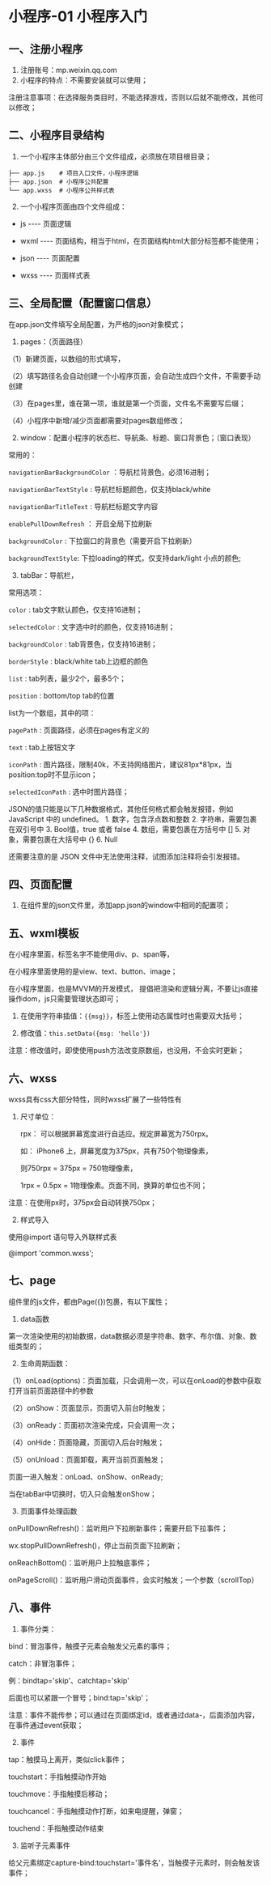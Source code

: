 # 小程序-01 小程序入门
## 一、注册小程序
1. 注册账号：mp.weixin.qq.com
2. 小程序的特点：不需要安装就可以使用；

注册注意事项：在选择服务类目时，不能选择游戏，否则以后就不能修改，其他可以修改；


## 二、小程序目录结构
1. 一个小程序主体部分由三个文件组成，必须放在项目根目录；

```
├── app.js    # 项目入口文件，小程序逻辑
├── app.json  # 小程序公共配置
└── app.wxss  # 小程序公共样式表
```

2. 一个小程序页面由四个文件组成：

* js  ----  页面逻辑

* wxml  ----   页面结构，相当于html，在页面结构html大部分标签都不能使用；

* json  ----   页面配置

* wxss ----   页面样式表

## 三、全局配置（配置窗口信息）

在app.json文件填写全局配置，为严格的json对象模式；

1. pages：（页面路径）

（1）新建页面，以数组的形式填写，

（2）填写路径名会自动创建一个小程序页面，会自动生成四个文件，不需要手动创建

（3）在pages里，谁在第一项，谁就是第一个页面，文件名不需要写后缀；

（4）小程序中新增/减少页面都需要对pages数组修改；



2. window：配置小程序的状态栏、导航条、标题、窗口背景色；（窗口表现）

常用的：

`navigationBarBackgroundColor` ：导航栏背景色，必须16进制；

`navigationBarTextStyle` :  导航栏标题颜色，仅支持black/white

`navigationBarTitleText`  :  导航栏标题文字内容



`enablePullDownRefresh`   ：  开启全局下拉刷新

`backgroundColor`  :  下拉窗口的背景色（需要开启下拉刷新）

`backgroundTextStyle`:  下拉loading的样式，仅支持dark/light   小点的颜色;



3. tabBar：导航栏，

常用选项：

`color`  :                     tab文字默认颜色，仅支持16进制；

`selectedColor`  :        文字选中时的颜色，仅支持16进制；

`backgroundColor` :    tab背景色，仅支持16进制；

`borderStyle` : black/white     tab上边框的颜色

`list`  :                          tab列表，最少2个，最多5个；

`position` : bottom/top  tab的位置


list为一个数组，其中的项：

`pagePath` : 页面路径，必须在pages有定义的

`text`  :  tab上按钮文字

`iconPath` : 图片路径，限制40k，不支持网络图片，建议81px*81px，当position:top时不显示icon；

`selectedIconPath` : 选中时图片路径；



JSON的值只能是以下几种数据格式，其他任何格式都会触发报错，例如 JavaScript 中的 undefined。
 	1. 数字，包含浮点数和整数
	2. 字符串，需要包裹在双引号中
	3. Bool值，true 或者 false
	4. 数组，需要包裹在方括号中 []
	5. 对象，需要包裹在大括号中 {}
	6. Null


还需要注意的是 JSON 文件中无法使用注释，试图添加注释将会引发报错。


## 四、页面配置
1. 在组件里的json文件里，添加app.json的window中相同的配置项；


## 五、wxml模板

在小程序里面，标签名字不能使用div、p、span等，

在小程序里面使用的是view、text、button、image；



在小程序里面，也是MVVM的开发模式， 提倡把渲染和逻辑分离，不要让js直接操作dom，js只需要管理状态即可；

1. 在使用字符串插值：`{{msg}}`，标签上使用动态属性时也需要双大括号；

2. 修改值：`this.setData({msg: 'hello'})`

注意：修改值时，即使使用push方法改变原数组，也没用，不会实时更新；

## 六、wxss

wxss具有css大部分特性，同时wxss扩展了一些特性有

1. 尺寸单位：

   rpx：   可以根据屏幕宽度进行自适应。规定屏幕宽为750rpx。

   如： iPhone6 上，屏幕宽度为375px，共有750个物理像素，

   则750rpx = 375px = 750物理像素，

   1rpx = 0.5px = 1物理像素。页面不同，换算的单位也不同；   

注意：在使用px时，375px会自动转换750px；



2. 样式导入

使用@import 语句导入外联样式表

@import 'common.wxss';




## 七、page

组件里的js文件，都由Page({})包裹，有以下属性；

1. data函数

第一次渲染使用的初始数据，data数据必须是字符串、数字、布尔值、对象、数组类型的；



2. 生命周期函数：

（1）onLoad(options)：页面加载，只会调用一次，可以在onLoad的参数中获取打开当前页面路径中的参数

（2）onShow：页面显示，页面切入前台时触发；

（3）onReady：页面初次渲染完成，只会调用一次；

（4）onHide：页面隐藏，页面切入后台时触发；

（5）onUnload：页面卸载，离开当前页面触发；

页面一进入触发：onLoad、onShow、onReady;

当在tabBar中切换时，切入只会触发onShow；



3. 页面事件处理函数

onPullDownRefresh()：监听用户下拉刷新事件；需要开启下拉事件；

wx.stopPullDownRefresh()，停止当前页面下拉刷新；

onReachBottom()：监听用户上拉触底事件；

onPageScroll()：监听用户滑动页面事件，会实时触发；一个参数（scrollTop）







## 八、事件

1. 事件分类：

bind：冒泡事件，触摸子元素会触发父元素的事件；

catch：非冒泡事件；

例：bindtap='skip'、catchtap='skip'

后面也可以紧跟一个冒号；bind:tap='skip'；

注意：事件不能传参；可以通过在页面绑定id，或者通过data-，后面添加内容，在事件通过event获取；



2. 事件

tap：触摸马上离开，类似click事件；

touchstart：手指触摸动作开始

touchmove：手指触摸后移动；

touchcancel：手指触摸动作打断，如来电提醒，弹窗；

touchend：手指触摸动作结束

3. 监听子元素事件

给父元素绑定capture-bind:touchstart='事件名'，当触摸子元素时，则会触发该事件；

